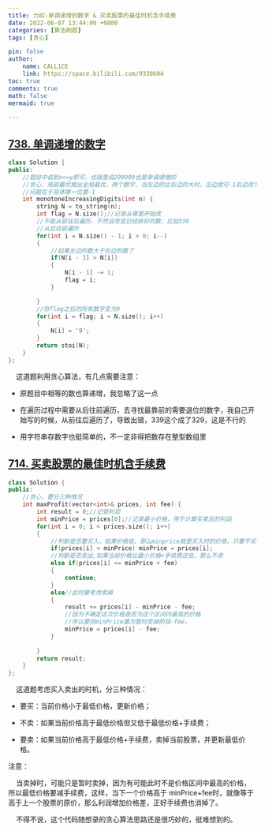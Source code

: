 ```yaml
---
title: 力扣-单调递增的数字 & 买卖股票的最佳时机含手续费
date: 2022-06-07 13:44:00 +0800
categories: [算法刷题]
tags: [贪心]

pin: false
author: 
    name: CALL1CE
    link: https://space.bilibili.com/9330604
toc: true
comments: true
math: false
mermaid: true

---
```


## [738. 单调递增的数字](https://leetcode.cn/problems/monotone-increasing-digits/)

```cpp
class Solution {
public:
    //题目中说到x<=y即可，也就是说299999也是单调递增的
    //贪心，局部最优推出全局最优，两个数字，当左边的比右边的大时，左边就可-1右边改为9
    //问题在于具体哪一位要-1
    int monotoneIncreasingDigits(int n) {
        string N = to_string(n);
        int flag = N.size();//记录从哪里开始改
        //不能从前往后遍历，不然会改变已经排好的数，比如339
        //从后往前遍历
        for(int i = N.size() - 1; i > 0; i--)
        {
            //如果左边的数大于右边的数了
            if(N[i - 1] > N[i])
            {
                N[i - 1] -= 1;
                flag = i;
            }

        }
        //将flag之后的所有数字变为9
        for(int i = flag; i < N.size(); i++)
        {
            N[i] = '9';
        }
        return stoi(N);
    }
};
```

    这道题利用贪心算法，有几点需要注意：

* 原题目中相等的数也算递增，我忽略了这一点

* 在遍历过程中需要从后往前遍历，去寻找最靠前的需要退位的数字，我自己开始写的时候，从前往后遍历了，导致出错，339这个成了329，这是不行的

* 用字符串存数字也挺简单的，不一定非得把数存在整型数组里

## [714. 买卖股票的最佳时机含手续费](https://leetcode.cn/problems/best-time-to-buy-and-sell-stock-with-transaction-fee/)

```cpp
class Solution {
public:
    //贪心，要分三种情况
    int maxProfit(vector<int>& prices, int fee) {
        int result = 0;//记录利润
        int minPrice = prices[0];//记录最小价格，用于计算买卖后的利润
        for(int i = 0; i < prices.size(); i++)
        {
            //判断是否要买入，如果价格低，那么minprice就是买入时的价格，只要不买，可以一直更新的
            if(prices[i] < minPrice) minPrice = prices[i];
            //判断是否卖出,如果当前价格比最小价格+手续费还低，那么不卖
            else if(prices[i] <= minPrice + fee)
            {
                continue;
            }
            else//此时要考虑卖掉
            {
                result += prices[i] - minPrice - fee;
                //因为不确定这次价格是否为这个区间内最高的价格
                //所以要将minPrice置为暂时卖掉的钱-fee，
                minPrice = prices[i] - fee;
            }
            
        }
        return result;
    }
};
```

    这道题考虑买入卖出的时机，分三种情况：

* 要买：当前价格小于最低价格，更新价格；

* 不卖：如果当前价格高于最低价格但又低于最低价格+手续费；

* 要卖：如果当前价格高于最低价格+手续费，卖掉当前股票，并更新最低价格。

注意：

    当卖掉时，可能只是暂时卖掉，因为有可能此时不是价格区间中最高的价格，所以最低价格要减手续费，这样，当下一个价格高于 minPrice+fee时，就像等于高于上一个股票的原价，那么利润增加价格差，正好手续费也消掉了。

    不得不说，这个代码随想录的贪心算法思路还是很巧妙的，挺难想到的。
